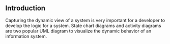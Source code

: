 ## Introduction 

Capturing the dynamic view of a system is very important for a developer to develop the logic for a system. State chart diagrams and activity diagrams are two popular UML diagram to visualize the dynamic behavior of an information system.

